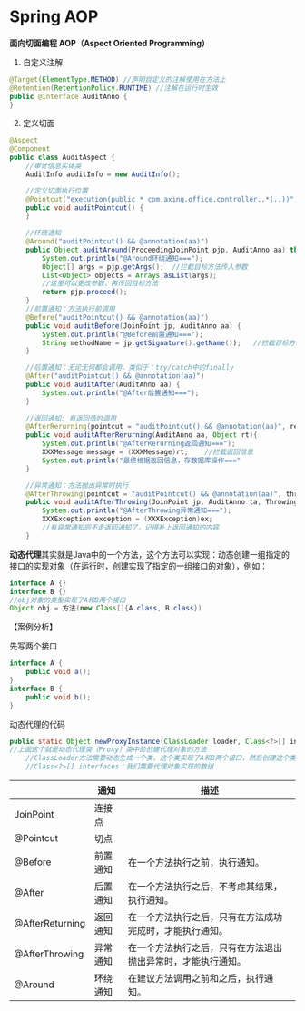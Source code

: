 # Spring AOP

**面向切面编程 AOP（Aspect Oriented Programming）**

1. 自定义注解

```java
@Target(ElementType.METHOD) //声明自定义的注解使用在方法上
@Retention(RetentionPolicy.RUNTIME) //注解在运行时生效
public @interface AuditAnno {
}
```

2. 定义切面

```java
@Aspect
@Component
public class AuditAspect {
    //审计信息实体类
    AuditInfo auditInfo = new AuditInfo();

    //定义切面执行位置
    @Pointcut("execution(public * com.axing.office.controller..*(..))")
    public void auditPointcut() {
    }
	
    //环绕通知
    @Around("auditPointcut() && @annotation(aa)")
    public Object auditAround(ProceedingJoinPoint pjp, AuditAnno aa) throws Throwable {
        System.out.println("@Around环绕通知===");
        Object[] args = pjp.getArgs();	//拦截目标方法传入参数
        List<Object> objects = Arrays.asList(args);
        //这里可以更改参数，再传回目标方法
        return pjp.proceed();
    }
    //前置通知：方法执行前调用
    @Before("auditPointcut() && @annotation(aa)")
    public void auditBefore(JoinPoint jp, AuditAnno aa) {
        System.out.println("@Before前置通知===");
        String methodName = jp.getSignature().getName());	//拦截目标方法名
    }

    //后置通知：无论无何都会调用，类似于：try/catch中的finally
    @After("auditPointcut() && @annotation(aa)")
    public void auditAfter(AuditAnno aa) {
        System.out.println("@After后置通知===");
    }
    
    //返回通知: 有返回值时调用
    @AfterRerurning(pointcut = "auditPointcut() && @annotation(aa)", returning = "rt")
    public void auditAfterRerurning(AuditAnno aa, Object rt){
        System.out.println("@AfterRerurning返回通知===");
        XXXMessage message = (XXXMessage)rt;	//拦截返回信息
        System.out.println("最终根据返回信息，存数据库操作==="
    }

    //异常通知：方法抛出异常时执行
    @AfterThrowing(pointcut = "auditPointcut() && @annotation(aa)", throwing = "ex")
    public void auditAfterThrowing(JoinPoint jp, AuditAnno ta, Throwing ex) {
        System.out.println("@AfterThrowing异常通知===");
        XXXException exception = (XXXException)ex;
        //有异常通知则不走返回通知了，记得补上返回通知的内容
    }


```



**动态代理**其实就是Java中的一个方法，这个方法可以实现：动态创建一组指定的接口的实现对象（在运行时，创建实现了指定的一组接口的对象），例如：

```java
interface A {}
interface B {}
//obj对象的类型实现了A和B两个接口
Object obj = 方法(new Class[]{A.class, B.class})
```

【案例分析】

先写两个接口

```java
interface A {
    public void a();
}
interface B {
    public void b();
}
```

动态代理的代码

```java
public static Object newProxyInstance(ClassLoader loader, Class<?>[] interfaces, InvocationHandler h)
//上面这个就是动态代理类（Proxy）类中的创建代理对象的方法
	//ClassLoader方法需要动态生成一个类，这个类实现了A和B两个接口，然后创建这个类的对象。需要生成一个类，而且这个类也需要加载到方法区中，所以我们需要一个ClassLoader来加载该类
    //Class<?>[] interfaces：我们需要代理对象实现的数组
```

|                 | 通知     | 描述                                                         |
| --------------- | -------- | ------------------------------------------------------------ |
| JoinPoint       | 连接点   |                                                              |
| @Pointcut       | 切点     |                                                              |
| @Before         | 前置通知 | 在一个方法执行之前，执行通知。                               |
| @After          | 后置通知 | 在一个方法执行之后，不考虑其结果，执行通知。                 |
| @AfterReturning | 返回通知 | 在一个方法执行之后，只有在方法成功完成时，才能执行通知。     |
| @AfterThrowing  | 异常通知 | 在一个方法执行之后，只有在方法退出抛出异常时，才能执行通知。 |
| @Around         | 环绕通知 | 在建议方法调用之前和之后，执行通知。                         |